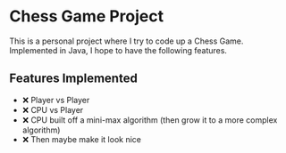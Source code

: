 # Chess Game Project

This is a personal project where I try to code up a Chess Game. <br>
Implemented in Java, I hope to have the following features.

## Features Implemented
- ❌ Player vs Player
- ❌ CPU vs Player
- ❌ CPU built off a mini-max algorithm (then grow it to a more complex algorithm)
- ❌ Then maybe make it look nice